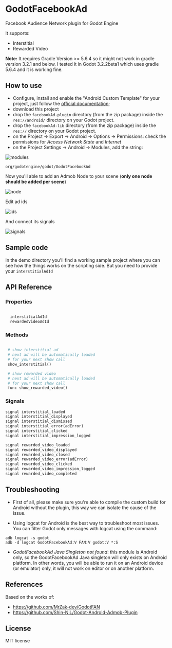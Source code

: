 # GodotFacebookAd

Facebook Audience Network plugin for Godot Engine

It supports:

- Interstitial
- Rewarded Video


**Note:**
It requires Gradle Version >= 5.6.4 so it might not work in gradle version 3.2.1 and below. I tested it in Godot 3.2.2beta1 which uses gradle 5.6.4 and it is working fine.


How to use
----------
- Configure, install  and enable the "Android Custom Template" for your project, just follow the [official documentation](https://docs.godotengine.org/en/latest/getting_started/workflow/export/android_custom_build.html);
- download this project
- drop the ```facebookAd-plugin``` directory (from the zip package) inside the ```res://android/``` directory on your Godot project.
- drop the ```facebookAd-lib``` directory (from the zip package) inside the ```res://``` directory on your Godot project.
- on the Project -> Export -> Android -> Options -> Permissions: check the permissions for _Access Network State_ and _Internet_
- on the Project Settings -> Android -> Modules, add the string:

![modules](https://user-images.githubusercontent.com/11765482/80276154-64dd4e00-8706-11ea-9775-8c6bd0222612.png)


```
org/godotengine/godot/GodotFacebookAd
```

Now you'll able to add an Admob Node to your scene (**only one node should be added per scene**)

![node](https://user-images.githubusercontent.com/11765482/80276140-48411600-8706-11ea-8633-81b80f8abaf6.png)

Edit ad ids

![ids](https://user-images.githubusercontent.com/11765482/80276155-660e7b00-8706-11ea-9851-c8342627d002.png)

And connect its signals

![signals](https://user-images.githubusercontent.com/11765482/80276152-60189a00-8706-11ea-8b7f-f6339af50636.png)

Sample code
-----
In the demo directory you'll find a working sample project where you can see how the things works on the scripting side. But you need to provide your `interstitialAdId`



API Reference
-------------

### Properties
```python

  interstitialAdId
  rewardedVideoAdId

```

### Methods
```python

 # show interstitial ad
 # next ad will be automatically loaded
 # for your next show call
 show_interstitial()

 # show rewarded video
 # next ad will be automatically loaded
 # for your next show call
 func show_rewarded_video()

```
### Signals
```python
signal interstitial_loaded
signal interstitial_displayed
signal interstitial_dismissed
signal interstitial_error(adError)
signal interstitial_clicked
signal interstitial_impression_logged

signal rewarded_video_loaded
signal rewarded_video_displayed
signal rewarded_video_closed
signal rewarded_video_error(adError)
signal rewarded_video_clicked
signal rewarded_video_impression_logged
signal rewarded_video_completed
```

Troubleshooting
--------------
* First of all, please make sure you're able to compile the custom build for Android without the plugin, this way we can isolate the cause of the issue.

* Using logcat for Android is the best way to troubleshoot most issues. You can filter Godot only messages with logcat using the command: 
```
adb logcat -s godot
adb -d logcat GodotFacebookAd:V FAN:V godot:V *:S

```
* _GodotFacebookAd Java Singleton not found_: this module is Android only, so the GodotFacebookAd Java singleton will only exists on Android platform. In other words, you will be able to run it on an Android device (or emulator) only, it will not work on editor or on another platform.


References
-------------
Based on the works of:
* https://github.com/MrZak-dev/GodotFAN
* https://github.com/Shin-NiL/Godot-Android-Admob-Plugin

License
-------------
MIT license
